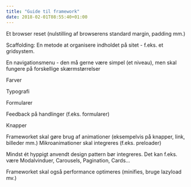 ```yaml
---
title: "Guide til framework"
date: 2018-02-01T08:55:40+01:00
---
```


Et browser reset (nulstilling af browserens standard margin, padding mm.)


Scaffolding: En metode at organisere indholdet på sitet - f.eks. et gridsystem. 


En navigationsmenu - den må gerne være simpel (et niveau), men skal fungere på forskellige skærmstørrelser

Farver

Typografi

Formularer

Feedback på handlinger (f.eks. formularer)

Knapper

Frameworket skal gøre brug af animationer (eksempelvis på knapper, link, billeder mm.)
Mikroanimationer skal integreres (f.eks. preloader)

Mindst ét hyppigt anvendt design pattern bør integreres. Det kan f.eks. være  Modalvinduer, Carousels,  Pagination, Cards… 


Frameworket skal også performance optimeres (minifies, bruge lazyload mv.)

